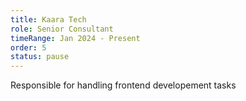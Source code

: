 ```yaml
---
title: Kaara Tech
role: Senior Consultant
timeRange: Jan 2024 - Present
order: 5
status: pause
---
```

R﻿esponsible for handling frontend developement tasks